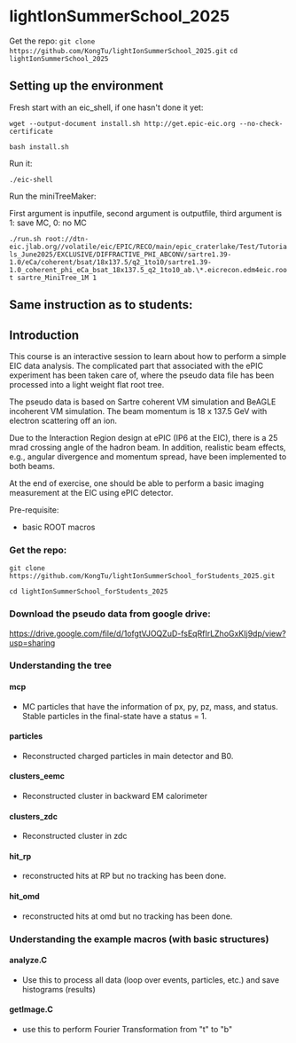 # lightIonSummerSchool_2025

Get the repo:
```git clone https://github.com/KongTu/lightIonSummerSchool_2025.git```
```cd lightIonSummerSchool_2025```

## Setting up the environment

Fresh start with an eic_shell, if one hasn't done it yet:

```
wget --output-document install.sh http://get.epic-eic.org --no-check-certificate
	
bash install.sh
```
Run it:

```./eic-shell```

Run the miniTreeMaker:

First argument is inputfile, second argument is outputfile, third argument is 1: save MC, 0: no MC

```./run.sh root://dtn-eic.jlab.org//volatile/eic/EPIC/RECO/main/epic_craterlake/Test/Tutorials_June2025/EXCLUSIVE/DIFFRACTIVE_PHI_ABCONV/sartre1.39-1.0/eCa/coherent/bsat/18x137.5/q2_1to10/sartre1.39-1.0_coherent_phi_eCa_bsat_18x137.5_q2_1to10_ab.\*.eicrecon.edm4eic.root sartre_MiniTree_1M 1```


## Same instruction as to students:

## Introduction

This course is an interactive session to learn about how to perform a simple EIC data analysis. The complicated part that associated with the ePIC experiment has been taken care of, where the pseudo data file has been processed into a light weight flat root tree. 

The pseudo data is based on Sartre coherent VM simulation and BeAGLE incoherent VM simulation. The beam momentum is 18 x 137.5 GeV with electron scattering off an ion. 

Due to the Interaction Region design at ePIC (IP6 at the EIC), there is a 25 mrad crossing angle of the hadron beam. In addition, realistic beam effects, e.g., angular divergence and momentum spread, have been implemented to both beams. 

At the end of exercise, one should be able to perform a basic imaging measurement at the EIC using ePIC detector.

Pre-requisite:
* basic ROOT macros

### Get the repo:

```git clone https://github.com/KongTu/lightIonSummerSchool_forStudents_2025.git```

```cd lightIonSummerSchool_forStudents_2025```

### Download the pseudo data from google drive:
https://drive.google.com/file/d/1ofgtVJOQZuD-fsEqRfIrLZhoGxKIj9dp/view?usp=sharing

### Understanding the tree

#### mcp 
* MC particles that have the information of px, py, pz, mass, and status. Stable particles in the final-state have a status = 1.

#### particles
* Reconstructed charged particles in main detector and B0.

#### clusters_eemc
* Reconstructed cluster in backward EM calorimeter

#### clusters_zdc
* Reconstructed cluster in zdc

#### hit_rp
* reconstructed hits at RP but no tracking has been done.

#### hit_omd
* reconstructed hits at omd but no tracking has been done.

### Understanding the example macros (with basic structures)

#### analyze.C 
* Use this to process all data (loop over events, particles, etc.) and save histograms (results)

#### getImage.C
* use this to perform Fourier Transformation from "t" to "b"


